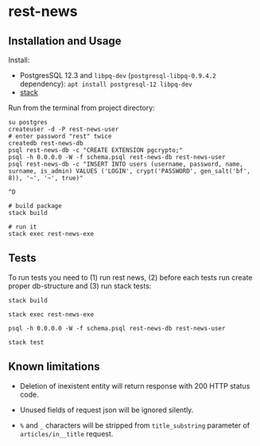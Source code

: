 # rest-news

## Installation and Usage

Install:

- PostgresSQL 12.3 and `libpq-dev` (`postgresql-libpq-0.9.4.2` dependency):
```apt install postgresql-12 libpq-dev```
- [stack](https://docs.haskellstack.org/en/stable/README/#how-to-install)

Run from the terminal from project directory: 

```
su postgres
createuser -d -P rest-news-user
# enter password "rest" twice
createdb rest-news-db
psql rest-news-db -c "CREATE EXTENSION pgcrypto;"
psql -h 0.0.0.0 -W -f schema.psql rest-news-db rest-news-user
psql rest-news-db -c "INSERT INTO users (username, password, name, surname, is_admin) VALUES ('LOGIN', crypt('PASSWORD', gen_salt('bf', 8)), '~', '~', true)"

^D

# build package
stack build

# run it
stack exec rest-news-exe
```

## Tests


To run tests you need to (1) run rest news, (2) before each tests run create proper db-structure and (3) run stack tests:

```
stack build

stack exec rest-news-exe

psql -h 0.0.0.0 -W -f schema.psql rest-news-db rest-news-user

stack test
```

## Known limitations

- Deletion of inexistent entity will return response with 200 HTTP status code.

- Unused fields of request json will be ignored silently.

- `%` and `_` characters will be stripped from `title_substring` parameter of `articles/in__title` request.
